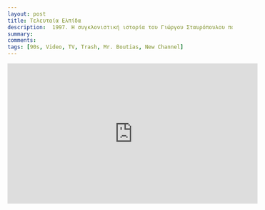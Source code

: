 ```yaml
---
layout: post
title: Τελευταία Ελπίδα
description:  1997. Η συγκλονιστική ιστορία του Γιώργου Σταυρόπουλου που το πανελλήνιο παρακολούθησε με κομμένη την ανάσα.
summary: 
comments: 
tags: [90s, Video, TV, Trash, Mr. Boutias, New Channel]
---
```


<div class="youtube-embed-container">
	<iframe width="560" height="315" src="https://www.youtube.com/embed/WsZwrk5meJg" title="YouTube video player" frameborder="0" allow="accelerometer; autoplay; clipboard-write; encrypted-media; gyroscope; picture-in-picture" allowfullscreen></iframe>
</div>